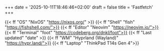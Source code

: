 +++
date = '2025-10-11T18:46:46+02:00'
draft = false
title = 'Fastfetch'
+++

{{< ff "OS" "NixOS" "https://nixos.org/" >}}
{{< ff "Shell" "fish" "https://fishshell.com/">}}
{{< ff "Editor" "Neovim" "https://neovim.io/">}}
{{< ff "Terminal" "foot" "https://codeberg.org/dnkl/foot">}}
{{< ff "Last updated" "date" >}}
{{< ff "WM" "Hyprland (Wayland)" "https://hypr.land/">}}
{{< ff "Laptop" "ThinkPad T14s Gen 4">}}
